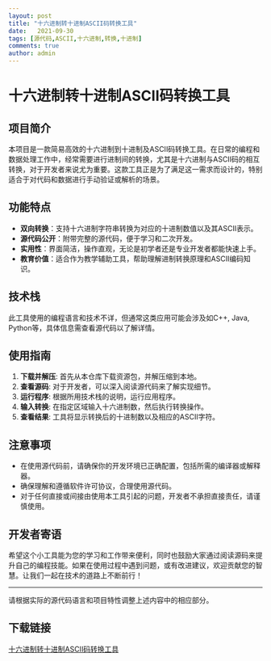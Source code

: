 ```yaml
---
layout: post
title: "十六进制转十进制ASCII码转换工具"
date:   2021-09-30
tags: [源代码,ASCII,十六进制,转换,十进制]
comments: true
author: admin
---
```

# 十六进制转十进制ASCII码转换工具

## 项目简介

本项目是一款简易高效的十六进制到十进制及ASCII码转换工具。在日常的编程和数据处理工作中，经常需要进行进制间的转换，尤其是十六进制与ASCII码的相互转换，对于开发者来说尤为重要。这款工具正是为了满足这一需求而设计的，特别适合于对代码和数据进行手动验证或解析的场景。

## 功能特点

- **双向转换**：支持十六进制字符串转换为对应的十进制数值以及其ASCII表示。
- **源代码公开**：附带完整的源代码，便于学习和二次开发。
- **实用性**：界面简洁，操作直观，无论是初学者还是专业开发者都能快速上手。
- **教育价值**：适合作为教学辅助工具，帮助理解进制转换原理和ASCII编码知识。

## 技术栈

此工具使用的编程语言和技术不详，但通常这类应用可能会涉及如C++, Java, Python等，具体信息需查看源代码以了解详情。

## 使用指南

1. **下载并解压**: 首先从本仓库下载资源包，并解压缩到本地。
2. **查看源码**: 对于开发者，可以深入阅读源代码来了解实现细节。
3. **运行程序**: 根据所用技术栈的说明，运行应用程序。
4. **输入转换**: 在指定区域输入十六进制数，然后执行转换操作。
5. **查看结果**: 工具将显示转换后的十进制数以及相应的ASCII字符。

## 注意事项

- 在使用源代码前，请确保你的开发环境已正确配置，包括所需的编译器或解释器。
- 确保理解和遵循软件许可协议，合理使用源代码。
- 对于任何直接或间接由使用本工具引起的问题，开发者不承担直接责任，请谨慎使用。

## 开发者寄语

希望这个小工具能为您的学习和工作带来便利，同时也鼓励大家通过阅读源码来提升自己的编程技能。如果在使用过程中遇到问题，或有改进建议，欢迎贡献您的智慧。让我们一起在技术的道路上不断前行！

---

请根据实际的源代码语言和项目特性调整上述内容中的相应部分。

## 下载链接

[十六进制转十进制ASCII码转换工具](https://pan.quark.cn/s/eaa672efd71d)